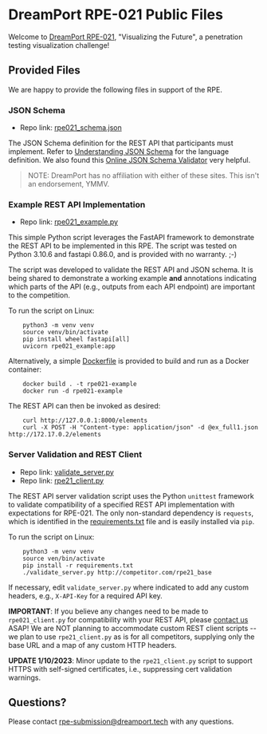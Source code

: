 # DreamPort RPE-021 Public Files

Welcome to [DreamPort RPE-021](https://dreamport.tech/events/event-rpe-021-visualizing-the-future.php), "Visualizing the Future", a penetration testing visualization challenge!

## Provided Files

We are happy to provide the following files in support of the RPE.

### JSON Schema

 * Repo link: [rpe021_schema.json](/rpe021_schema.json)

The JSON Schema definition for the REST API that participants must implement. Refer to [Understanding JSON Schema](https://json-schema.org/understanding-json-schema/index.html) for the language definition. We also found this [Online JSON Schema Validator](https://www.jsonschemavalidator.net/) very helpful.

> NOTE: DreamPort has no affiliation with either of these sites. This isn't an endorsement, YMMV.

### Example REST API Implementation

 * Repo link: [rpe021_example.py](/rpe021_example.py)

This simple Python script leverages the FastAPI framework to demonstrate the REST API to be implemented in this RPE. The script was tested on Python 3.10.6 and fastapi 0.86.0, and is provided with no warranty. ;-)

The script was developed to validate the REST API and JSON schema. It is being shared to demonstrate a working example **and** annotations indicating which parts of the API (e.g., outputs from each API endpoint) are important to the competition.

To run the script on Linux:

        python3 -m venv venv
        source venv/bin/activate
        pip install wheel fastapi[all]
        uvicorn rpe021_example:app

Alternatively, a simple [Dockerfile](/Dockerfile) is provided to build and run as a Docker container:

        docker build . -t rpe021-example
        docker run -d rpe021-example

The REST API can then be invoked as desired:

        curl http://127.0.0.1:8000/elements
        curl -X POST -H "Content-type: application/json" -d @ex_full1.json http://172.17.0.2/elements

### Server Validation and REST Client

 * Repo link: [validate_server.py](/server_validation_v1.1/validate_server.py)
 * Repo link: [rpe21_client.py](/server_validation_v1.1/rpe21_client.py)

The REST API server validation script uses the Python `unittest` framework to validate compatibility of a specified REST API implementation with expectations for RPE-021. The only non-standard dependency is `requests`, which is identified in the [requirements.txt](/server_validation_v1.0/requirements.txt) file and is easily installed via `pip`.

To run the script on Linux:

        python3 -m venv venv
        source ven/bin/activate
        pip install -r requirements.txt
        ./validate_server.py http://competitor.com/rpe21_base

If necessary, edit `validate_server.py` where indicated to add any custom headers, e.g., `X-API-Key` for a required API key.

**IMPORTANT**: If you believe any changes need to be made to `rpe021_client.py` for compatibility with your REST API, please [contact us](mailto:rpe-submission@dreamport.tech) ASAP! We are NOT planning to accommodate custom REST client scripts -- we plan to use `rpe21_client.py` as is for all competitors, supplying only the base URL and a map of any custom HTTP headers.

**UPDATE 1/10/2023**: Minor update to the `rpe21_client.py` script to support HTTPS with self-signed certificates, i.e., suppressing cert validation warnings.

## Questions?

Please contact [rpe-submission@dreamport.tech](mailto:rpe-submission@dreamport.tech) with any questions.
